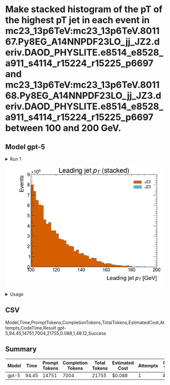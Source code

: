 # Make stacked histogram of the pT of the highest pT jet in each event in mc23_13p6TeV:mc23_13p6TeV.801167.Py8EG_A14NNPDF23LO_jj_JZ2.deriv.DAOD_PHYSLITE.e8514_e8528_a911_s4114_r15224_r15225_p6697 and mc23_13p6TeV:mc23_13p6TeV.801168.Py8EG_A14NNPDF23LO_jj_JZ3.deriv.DAOD_PHYSLITE.e8514_e8528_a911_s4114_r15224_r15225_p6697 between 100 and 200 GeV.

## Model gpt-5

<details><summary>Run 1</summary>
<div style="margin-left: 1em;">


- Uses ServiceX (func_adl, PHYSLITE) to fetch only what’s needed from the two requested GRID datasets, filtering jets at the ServiceX level to 100 < pT < 200 GeV to minimize data transfer.
- Computes, per event, the leading-jet pT (if any jet is in the 100–200 GeV window) with Awkward only, no Python loops.
- Applies MC event weights and scales each MC sample to an integrated luminosity of 1 fb^-1 using cross sections:
  - 801167 (JZ2): 2,582,600,000.0 pb
  - 801168 (JZ3): 28,528,000.0 pb
  The scale factor per sample is sf = (L_pb × sigma_pb) / N_total, with L_pb = 1000 × L_fb and N_total counted before any cuts (i.e., all events).
- Builds a weighted, stacked histogram (100–200 GeV, 50 bins) of the leading jet pT and saves the plot to leading_jet_pt_stacked.png.
- Notes:
  - NFiles=1 is used for each dataset; when you are ready you can increase this locally.
  - You can adjust the luminosity by changing lumifb in the code.

```python
import awkward as ak
import numpy as np
from hist import Hist
import matplotlib.pyplot as plt
import mplhep as hep

from func_adl_servicex_xaodr25 import FuncADLQueryPHYSLITE
from servicex_analysis_utils import to_awk
from servicex import deliver, ServiceXSpec, Sample, dataset

# Style for plotting
plt.style.use(hep.style.ATLAS)

# Datasets (as requested)
ds_jz2 = "mc23_13p6TeV:mc23_13p6TeV.801167.Py8EG_A14NNPDF23LO_jj_JZ2.deriv.DAOD_PHYSLITE.e8514_e8528_a911_s4114_r15224_r15225_p6697"
ds_jz3 = "mc23_13p6TeV:mc23_13p6TeV.801168.Py8EG_A14NNPDF23LO_jj_JZ3.deriv.DAOD_PHYSLITE.e8514_e8528_a911_s4114_r15224_r15225_p6697"

# Cross sections (pb), from provided table
xsec_pb = {
    "JZ2": 2582600000.0,  # 801167
    "JZ3": 28528000.0,    # 801168
}

# Target integrated luminosity (fb^-1)
lumifb = 1.0  # change if desired
L_pb = lumifb * 1000.0  # convert fb^-1 to pb^-1

# Build a single query to fetch:
# - per-event MC weight
# - a per-event constant "one" to count total events before cuts
# - per-event jets with pT in (100, 200) GeV (to reduce data moved)
base_query = FuncADLQueryPHYSLITE()
query = (
    base_query
    .Select(
        lambda e: {
            "evt_weight": e.EventInfo("EventInfo").mcEventWeight(0),
            "one": 1.0,
            "jet_pt": e.Jets()
                       .Where(lambda j: (j.pt() / 1000.0 > 100.0) and (j.pt() / 1000.0 < 200.0))
                       .Select(lambda j: j.pt() / 1000.0),
        }
    )
)

# Deliver both datasets in one call
all_data = to_awk(
    deliver(
        ServiceXSpec(
            Sample=[
                Sample(
                    Name="JZ2",
                    Dataset=dataset.Rucio(ds_jz2),
                    NFiles=1,
                    Query=query,
                ),
                Sample(
                    Name="JZ3",
                    Dataset=dataset.Rucio(ds_jz3),
                    NFiles=1,
                    Query=query,
                ),
            ]
        )
    )
)

data_jz2 = all_data["JZ2"]
data_jz3 = all_data["JZ3"]

def leading_pt_and_weights(sample_data, sample_name):
    # Total events BEFORE any cuts
    n_total = len(sample_data["one"])

    # Compute per-sample scale factor (MC xsec scaling to the chosen luminosity)
    sigma = xsec_pb[sample_name]
    sf = (L_pb * sigma) / n_total

    # Leading jet pT (per event) within 100–200 GeV (already filtered at ServiceX)
    # Sort each event's jet list descending and take the first
    sorted_pts = ak.sort(sample_data["jet_pt"], axis=1, ascending=False)
    leading_pt = ak.firsts(sorted_pts)

    # Keep only events that have a leading jet in this window (i.e., not None)
    good = ~ak.is_none(leading_pt)
    leading_pt = leading_pt[good]

    # Event weights: MC event weight times sample scale factor
    evt_w = sample_data["evt_weight"][good] * sf

    return leading_pt, evt_w

lp_jz2, w_jz2 = leading_pt_and_weights(data_jz2, "JZ2")
lp_jz3, w_jz3 = leading_pt_and_weights(data_jz3, "JZ3")

# Create a weighted histogram with a process category axis for stacking
h = (
    Hist.new
        .Reg(50, 100.0, 200.0, name="jet_pt", label="Leading jet $p_{T}$ [GeV]")
        .StrCat([], name="process", label="Process", growth=True)
        .Weight()
)

# Fill histogram for each process
h.fill(jet_pt=ak.to_numpy(lp_jz2), process="JZ2", weight=ak.to_numpy(w_jz2))
h.fill(jet_pt=ak.to_numpy(lp_jz3), process="JZ3", weight=ak.to_numpy(w_jz3))

# Plot stacked
fig, ax = plt.subplots()
# Plot each slice stacked on the same axes
h[:, "JZ2"].plot(ax=ax, histtype="fill", linewidth=1, edgecolor="gray", label="JZ2", stack=True)
h[:, "JZ3"].plot(ax=ax, histtype="fill", linewidth=1, edgecolor="gray", label="JZ3", stack=True)

ax.legend()
ax.set_xlabel("Leading jet $p_{T}$ [GeV]")
ax.set_ylabel("Events")
ax.set_title("Leading jet $p_{T}$ (stacked)")

fig.savefig("leading_jet_pt_stacked.png")
plt.close(fig)

print("Wrote: leading_jet_pt_stacked.png")
```
### stdout:

```text
JZ2: Transform ━━━━━━━━━━━━━━━━━━━━━━━━━━━━━━━━━━━━━━━━ 1/1 00:20
      Download ━━━━━━━━━━━━━━━━━━━━━━━━━━━━━━━━━━━━━━━━ 1/1 00:25
JZ3: Transform ━━━━━━━━━━━━━━━━━━━━━━━━━━━━━━━━━━━━━━━━ 1/1 00:25
      Download ━━━━━━━━━━━━━━━━━━━━━━━━━━━━━━━━━━━━━━━━ 1/1 00:30
Wrote: leading_jet_pt_stacked.png
**Success**

```

### stderr:

```text
Unable to find image 'gordonwatts/atlasplotagent:1.0.0' locally
1.0.0: Pulling from gordonwatts/atlasplotagent
59e22667830b: Pulling fs layer
0f40319da806: Pulling fs layer
081f96d6584f: Pulling fs layer
8fdd7df8e834: Pulling fs layer
2a1478e0415a: Pulling fs layer
235451d01566: Pulling fs layer
a0831920243c: Pulling fs layer
4f4fb700ef54: Pulling fs layer
ce8f13a8c0b6: Pulling fs layer
8f2cf14ad14d: Pulling fs layer
660b8664e6e1: Pulling fs layer
eb522b4f7276: Pulling fs layer
2a1478e0415a: Waiting
235451d01566: Waiting
a0831920243c: Waiting
4f4fb700ef54: Waiting
ce8f13a8c0b6: Waiting
8f2cf14ad14d: Waiting
660b8664e6e1: Waiting
eb522b4f7276: Waiting
8fdd7df8e834: Waiting
0f40319da806: Verifying Checksum
0f40319da806: Download complete
081f96d6584f: Verifying Checksum
081f96d6584f: Download complete
2a1478e0415a: Verifying Checksum
2a1478e0415a: Download complete
59e22667830b: Verifying Checksum
59e22667830b: Download complete
a0831920243c: Download complete
4f4fb700ef54: Verifying Checksum
4f4fb700ef54: Download complete
8fdd7df8e834: Verifying Checksum
8fdd7df8e834: Download complete
235451d01566: Verifying Checksum
235451d01566: Download complete
ce8f13a8c0b6: Verifying Checksum
ce8f13a8c0b6: Download complete
59e22667830b: Pull complete
660b8664e6e1: Verifying Checksum
660b8664e6e1: Download complete
eb522b4f7276: Verifying Checksum
eb522b4f7276: Download complete
0f40319da806: Pull complete
081f96d6584f: Pull complete
8fdd7df8e834: Pull complete
2a1478e0415a: Pull complete
235451d01566: Pull complete
a0831920243c: Pull complete
4f4fb700ef54: Pull complete
ce8f13a8c0b6: Pull complete
8f2cf14ad14d: Verifying Checksum
8f2cf14ad14d: Download complete
8f2cf14ad14d: Pull complete
660b8664e6e1: Pull complete
eb522b4f7276: Pull complete
Digest: sha256:50780f1eaa7c0986e2e395adf88e50acb6e449689144926f8bd0942460f8d20a
Status: Downloaded newer image for gordonwatts/atlasplotagent:1.0.0
bash: cannot set terminal process group (-1): Inappropriate ioctl for device
bash: no job control in this shell
/work/.venv/lib/python3.13/site-packages/func_adl_servicex_xaodr25/trigger.py:127: SyntaxWarning: invalid escape sequence '\D'
  object. Close match is done as a function of $\Delta R < `dr`$.

```


</div></details>


![e1255027_gpt-5_leading_jet_pt_stacked.png](img/e1255027_gpt-5_leading_jet_pt_stacked.png)
<details><summary>Usage</summary>
<div style="margin-left: 1em;">


### LLM Usage
| Step | Time (sec) | Prompt Tokens | Completion Tokens | Total Tokens | Cost (USD) |
|---|---|---|---|---|---|
| Run 1 | 94.45 | 14751 | 7004 | 21755 | $0.09 |
| **Total** | 94.45 | 14751 | 7004 | 21755 | $0.088 |

### Docker Usage
| Phase | Elapsed Time (seconds) |
|-------|--------------|
| Run 1 | 48.12 |
| **Total** | **48.12** |

</div></details>


## CSV

Model,Time,PromptTokens,CompletionTokens,TotalTokens,EstimatedCost,Attempts,CodeTime,Result
gpt-5,94.45,14751,7004,21755,0.088,1,48.12,Success
## Summary
| Model | Time | Prompt Tokens | Completion Tokens | Total Tokens | Estimated Cost | Attempts | Code Time | Result |
|-----|----|-------------|-----------------|------------|--------------|--------|---------|------|
| gpt-5 | 94.45 | 14751 | 7004 | 21755 | $0.088 | 1 | 48.12 | Success |
